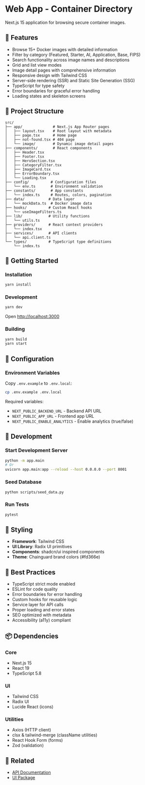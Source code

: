 # Web App - Container Directory

Next.js 15 application for browsing secure container images.

## 🎯 Features

- Browse 15+ Docker images with detailed information
- Filter by category (Featured, Starter, AI, Application, Base, FIPS)
- Search functionality across image names and descriptions
- Grid and list view modes
- Image detail pages with comprehensive information
- Responsive design with Tailwind CSS
- Server-side rendering (SSR) and Static Site Generation (SSG)
- TypeScript for type safety
- Error boundaries for graceful error handling
- Loading states and skeleton screens

## 📁 Project Structure

```
src/
├── app/              # Next.js App Router pages
│   ├── layout.tsx    # Root layout with metadata
│   ├── page.tsx      # Home page
│   ├── not-found.tsx # 404 page
│   └── image/        # Dynamic image detail pages
├── components/       # React components
│   ├── Header.tsx
│   ├── Footer.tsx
│   ├── HeroSection.tsx
│   ├── CategoryFilter.tsx
│   ├── ImageCard.tsx
│   ├── ErrorBoundary.tsx
│   └── Loading.tsx
├── config/          # Configuration files
│   └── env.ts       # Environment validation
├── constants/       # App constants
│   └── index.ts     # Routes, colors, pagination
├── data/           # Data layer
│   └── mockData.ts  # Docker image data
├── hooks/          # Custom React hooks
│   └── useImageFilters.ts
├── lib/            # Utility functions
│   └── utils.ts
├── providers/      # React context providers
│   └── index.tsx
├── services/       # API clients
│   └── api.client.ts
└── types/          # TypeScript type definitions
    └── index.ts
```

## 🚀 Getting Started

### Installation

```bash
yarn install
```

### Development

```bash
yarn dev
```

Open [http://localhost:3000](http://localhost:3000)

### Building

```bash
yarn build
yarn start
```

## 🔧 Configuration

### Environment Variables

Copy `.env.example` to `.env.local`:

```bash
cp .env.example .env.local
```

Required variables:
- `NEXT_PUBLIC_BACKEND_URL` - Backend API URL
- `NEXT_PUBLIC_APP_URL` - Frontend app URL
- `NEXT_PUBLIC_ENABLE_ANALYTICS` - Enable analytics (true/false)

## 📝 Development

### Start Development Server
```bash
python -m app.main
# Or
uvicorn app.main:app --reload --host 0.0.0.0 --port 8001
```

### Seed Database
```bash
python scripts/seed_data.py
```

### Run Tests
```bash
pytest
```

## 🎨 Styling

- **Framework**: Tailwind CSS
- **UI Library**: Radix UI primitives
- **Components**: shadcn/ui inspired components
- **Theme**: Chainguard brand colors (#fd366e)

## 🧪 Best Practices

- TypeScript strict mode enabled
- ESLint for code quality
- Error boundaries for error handling
- Custom hooks for reusable logic
- Service layer for API calls
- Proper loading and error states
- SEO optimized with metadata
- Accessibility (a11y) compliant

## 📦 Dependencies

### Core
- Next.js 15
- React 19
- TypeScript 5.8

### UI
- Tailwind CSS
- Radix UI
- Lucide React (icons)

### Utilities
- Axios (HTTP client)
- clsx & tailwind-merge (className utilities)
- React Hook Form (forms)
- Zod (validation)

## 🔗 Related

- [API Documentation](../api/README.md)
- [UI Package](../../packages/ui/README.md)
